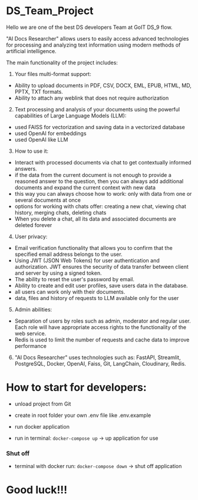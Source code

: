 # DS_Team_Project
Hello we are one of the best DS developers Team at GoIT DS_9 flow. 

"AI Docs Researcher" allows users to easily access advanced technologies for processing and analyzing text information 
using modern methods of artificial intelligence.

The main functionality of the project includes:

1. Your files multi-format support:
- Ability to upload documents in PDF, CSV, DOCX, EML, EPUB, HTML, MD, PPTX, TXT formats.
- Ability to attach any weblink that does not require authorization

2. Text processing and analysis of your documents using the powerful capabilities of Large Language Models (LLM):
- used FAISS for vectorization and saving data in a vectorized database
- used OpenAI for embeddings
- used OpenAI like LLM

3. How to use it:
- Interact with processed documents via chat to get contextually informed answers.
- if the data from the current document is not enough to provide a reasoned answer to the question, 
   then you can always add additional documents and expand the current context with new data
- this way you can always choose how to work: only with data from one or several documents at once
- options for working with chats offer: creating a new chat, viewing chat history, merging chats, deleting chats
- When you delete a chat, all its data and associated documents are deleted forever

4. User privacy:
- Email verification functionality that allows you to confirm that the specified email address belongs to the user.
- Using JWT (JSON Web Tokens) for user authentication and authorization. JWT ensures the security of data transfer 
between client and server by using a signed token.
- The ability to reset the user's password by email.
- Ability to create and edit user profiles, save users data in the database.
- all users can work only with their documents.
- data, files and history of requests to LLM available only for the user

5. Admin abilities:
- Separation of users by roles such as admin, moderator and regular user. Each role will have appropriate access 
rights to the functionality of the web service.
- Redis is used to limit the number of requests and cache data to improve performance

6. "AI Docs Researcher" uses technologies such as: FastAPI, Streamlit, PostgreSQL, Docker, OpenAI, Faiss, Git, LangChain, Cloudinary, Redis.


# How to start for developers:
- unload project from Git

- create in root folder your own .env file like .env.example

- run docker application

- run in terminal: `docker-compose up` -> up application for use

### Shut off

- terminal with docker run: `docker-compose down` -> shut off application


# Good luck!!!
